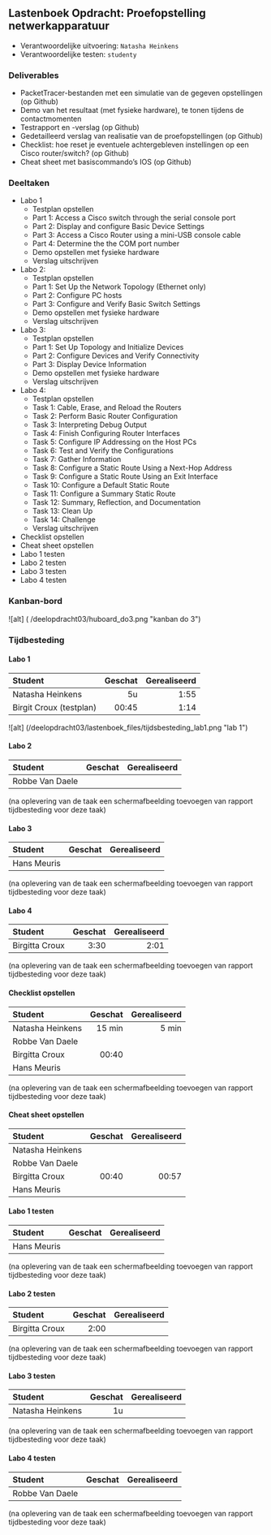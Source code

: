 ## Lastenboek Opdracht: Proefopstelling netwerkapparatuur

* Verantwoordelijke uitvoering: `Natasha Heinkens`
* Verantwoordelijke testen: `studenty`

### Deliverables

* PacketTracer-bestanden met een simulatie van de gegeven opstellingen (op Github)
* Demo van het resultaat (met fysieke hardware), te tonen tijdens de contactmomenten
* Testrapport en -verslag (op Github)
* Gedetailleerd verslag van realisatie van de proefopstellingen (op Github)
* Checklist: hoe reset je eventuele achtergebleven instellingen op een Cisco router/switch? (op Github)
* Cheat sheet met basiscommando’s IOS (op Github) 

### Deeltaken

* Labo 1
  * Testplan opstellen
  * Part 1: Access a Cisco switch through the serial console port
  * Part 2: Display and configure Basic Device Settings
  * Part 3: Access a Cisco Router using a mini-USB console cable
  * Part 4: Determine the the COM port number
  * Demo opstellen met fysieke hardware
  * Verslag uitschrijven
* Labo 2:
  * Testplan opstellen
  * Part 1: Set Up the Network Topology (Ethernet only)
  * Part 2: Configure PC hosts
  * Part 3: Configure and Verify Basic Switch Settings
  * Demo opstellen met fysieke hardware
  * Verslag uitschrijven
* Labo 3:
  * Testplan opstellen
  * Part 1: Set Up Topology and Initialize Devices
  * Part 2: Configure Devices and Verify Connectivity
  * Part 3: Display Device Information
  * Demo opstellen met fysieke hardware
  * Verslag uitschrijven
* Labo 4:
  * Testplan opstellen
  * Task 1: Cable, Erase, and Reload the Routers
  * Task 2: Perform Basic Router Configuration
  * Task 3: Interpreting Debug Output
  * Task 4: Finish Configuring Router Interfaces
  * Task 5: Configure IP Addressing on the Host PCs
  * Task 6: Test and Verify the Configurations
  * Task 7: Gather Information
  * Task 8: Configure a Static Route Using a Next-Hop Address
  * Task 9: Configure a Static Route Using an Exit Interface
  * Task 10: Configure a Default Static Route
  * Task 11: Configure a Summary Static Route
  * Task 12: Summary, Reflection, and Documentation
  * Task 13: Clean Up
  * Task 14: Challenge
  * Verslag uitschrijven
* Checklist opstellen
* Cheat sheet opstellen
* Labo 1 testen
* Labo 2 testen
* Labo 3 testen
* Labo 4 testen


### Kanban-bord

![alt] ( /deelopdracht03/huboard_do3.png "kanban do 3")

### Tijdbesteding

#### Labo 1
| Student  | Geschat | Gerealiseerd |
| :---     |    ---: |         ---: |
| Natasha Heinkens |    5u           |        1:55      |
| Birgit Croux (testplan) | 00:45 | 1:14 |

![alt] (/deelopdracht03/lastenboek_files/tijdsbesteding_lab1.png "lab 1")

#### Labo 2
| Student  | Geschat | Gerealiseerd |
| :---     |    ---: |         ---: |
| Robbe Van Daele |               |              |


(na oplevering van de taak een schermafbeelding toevoegen van rapport tijdbesteding voor deze taak)

#### Labo 3
| Student  | Geschat | Gerealiseerd |
| :---     |    ---: |         ---: |
| Hans Meuris |               |              |

(na oplevering van de taak een schermafbeelding toevoegen van rapport tijdbesteding voor deze taak)

#### Labo 4
| Student  | Geschat | Gerealiseerd |
| :---     |    ---: |         ---: |
| Birgitta Croux |       3:30        |        2:01      |

(na oplevering van de taak een schermafbeelding toevoegen van rapport tijdbesteding voor deze taak)

#### Checklist opstellen
| Student  | Geschat | Gerealiseerd |
| :---     |    ---: |         ---: |
| Natasha Heinkens |       15 min        |      5 min        |
| Robbe Van Daele |               |              |
| Birgitta Croux |       00:40        |              |
| Hans Meuris |               |              |

(na oplevering van de taak een schermafbeelding toevoegen van rapport tijdbesteding voor deze taak)

#### Cheat sheet opstellen
| Student  | Geschat | Gerealiseerd |
| :---     |    ---: |         ---: |
| Natasha Heinkens |               |              |
| Robbe Van Daele |               |              |
| Birgitta Croux |       00:40        |      00:57        |
| Hans Meuris |               |              |

#### Labo 1 testen
| Student  | Geschat | Gerealiseerd |
| :---     |    ---: |         ---: |
| Hans Meuris |               |              |

(na oplevering van de taak een schermafbeelding toevoegen van rapport tijdbesteding voor deze taak)

#### Labo 2 testen
| Student  | Geschat | Gerealiseerd |
| :---     |    ---: |         ---: |
| Birgitta Croux |       2:00        |              |

(na oplevering van de taak een schermafbeelding toevoegen van rapport tijdbesteding voor deze taak)

#### Labo 3 testen
| Student  | Geschat | Gerealiseerd |
| :---     |    ---: |         ---: |
| Natasha Heinkens |       1u       |             |

(na oplevering van de taak een schermafbeelding toevoegen van rapport tijdbesteding voor deze taak)

#### Labo 4 testen
| Student  | Geschat | Gerealiseerd |
| :---     |    ---: |         ---: |
| Robbe Van Daele |               |              |

(na oplevering van de taak een schermafbeelding toevoegen van rapport tijdbesteding voor deze taak)
